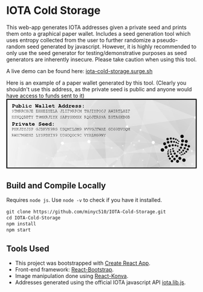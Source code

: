 # IOTA Cold Storage

This web-app generates IOTA addresses given a private seed and prints them onto a graphical paper wallet. Includes a seed generation tool which uses entropy collected from the user to further randomize a pseudo-random seed generated by javascript. However, it is highly recommended to only use the seed generator for testing/demonstrative purposes as seed generators are inherently insecure. Please take caution when using this tool.

A live demo can be found here: [iota-cold-storage.surge.sh](http://iota-cold-storage.surge.sh/)

Here is an example of a paper wallet generated by this tool. 
(Clearly you shouldn't use this address, as the private seed is public and anyone would have access to funds sent to it)
![Wallet Example](src/images/WalletExample.png?raw=true "Wallet Example")

## Build and Compile Locally

Requires `node js`.
Use `node -v` to check if you have it installed.

    git clone https://github.com/minyc510/IOTA-Cold-Storage.git
    cd IOTA-Cold-Storage
    npm install
    npm start

## Tools Used
- This project was bootstrapped with [Create React App](https://github.com/facebookincubator/create-react-app).
- Front-end framework: [React-Bootstrap](https://react-bootstrap.github.io/).
- Image manipulation done using [React-Konva](https://github.com/lavrton/react-konva).
- Addresses generated using the official IOTA javascript API [iota.lib.js](https://github.com/iotaledger/iota.lib.js).
